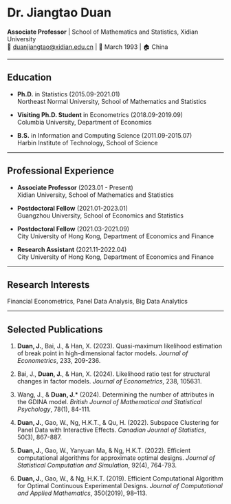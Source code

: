 # Dr. Jiangtao Duan

**Associate Professor** | School of Mathematics and Statistics, Xidian University  
📧 duanjiangtao@xidian.edu.cn | 📅 March 1993 | 🏠 China

---

## Education
- **Ph.D.** in Statistics (2015.09-2021.01)  
  Northeast Normal University, School of Mathematics and Statistics  


- **Visiting Ph.D. Student** in Econometrics (2018.09-2019.09)  
  Columbia University, Department of Economics  


- **B.S.** in Information and Computing Science (2011.09-2015.07)  
  Harbin Institute of Technology, School of Science

---

## Professional Experience
- **Associate Professor** (2023.01 - Present)  
  Xidian University, School of Mathematics and Statistics

- **Postdoctoral Fellow** (2021.01-2023.01)  
  Guangzhou University, School of Economics and Statistics  

- **Postdoctoral Fellow** (2021.03-2021.09)  
  City University of Hong Kong, Department of Economics and Finance

- **Research Assistant** (2021.11-2022.04)  
  City University of Hong Kong, Department of Economics and Finance

---

## Research Interests
Financial Econometrics, Panel Data Analysis, Big Data Analytics

---

## Selected Publications
1. **Duan, J.**, Bai, J., & Han, X. (2023). Quasi-maximum likelihood estimation of break point in high-dimensional factor models. *Journal of Econometrics*, 233, 209-236.

2. Bai, J., **Duan, J.**, & Han, X. (2024). Likelihood ratio test for structural changes in factor models. *Journal of Econometrics*, 238, 105631.

3. Wang, J., & **Duan, J.*** (2024). Determining the number of attributes in the GDINA model. *British Journal of Mathematical and Statistical Psychology*, 78(1), 84-111.

4. **Duan, J.**, Gao, W., Ng, H.K.T., & Qu, H. (2022). Subspace Clustering for Panel Data with Interactive Effects. *Canadian Journal of Statistics*, 50(3), 867-887.

5. **Duan, J.**, Gao, W., Yanyuan Ma, & Ng, H.K.T. (2022). Efficient computational algorithms for approximate optimal designs. *Journal of Statistical Computation and Simulation*,  92(4), 764-793.

6. **Duan, J.**, Gao, W., & Ng, H.K.T. (2019). Efficient Computational Algorithm for Optimal Continuous Experimental Designs. *Journal of Computational and Applied Mathematics*, 350(2019), 98–113.
